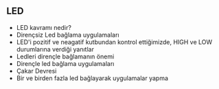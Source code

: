 ## LED

- LED kavramı nedir?
- Dirençsiz Led bağlama uygulamaları
- LED'i pozitif ve neagatif kutbundan kontrol ettiğimizde, HIGH ve LOW durumlarına verdiği yanıtlar
- Ledleri dirençle bağlamanın önemi
- Dirençle led bağlama uygulamaları
- Çakar Devresi
- Bir ve birden fazla led bağlayarak uygulamalar yapma